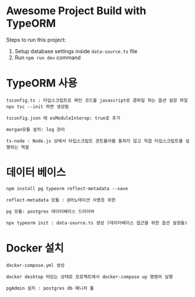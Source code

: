 # Awesome Project Build with TypeORM

Steps to run this project:

1. Setup database settings inside `data-source.ts` file
2. Run `npm run dev` command


# TypeORM 사용
    tsconfig.ts : 타입스크립트로 짜인 코드를 javascript로 콤파일 하는 옵션 설장 파일
    npx tsc --init 하면 생성됨

    tsconfig.json 에 esModuleInterop: true로 추가

    morgan모듈 설치: log 관리

    ts-node : Node.js 상에서 타입스크립트 콘트롤러를 통하지 않고 직접 타입스크립트를 실행하는 역할

# 데이터 베이스
    npm install pg typeorm reflect-metadata --save

    reflect-metadata 모듈 : @어노테이션 사용응 위한

    pg 모듈: postgres 데이터베이스 드라이버

    npx typeorm init : data-source.ts 생성 (데이터베이스 접근을 위한 옵션 설정들)

# Docker 설치
    docker-compose.yml 생성

    docker desktop 떠있는 상태로 프로젝트에서 docker-compose up 명령어 실행

    pgAdmin 설치 : postgres db 매니저 툴

    

